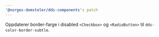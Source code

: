 ```yaml
---
'@norges-domstoler/dds-components': patch
---
```


Oppdaterer border-farge i disabled `<Checkbox>` og `<RadioButton>` til `dds-color-border-subtle`.
